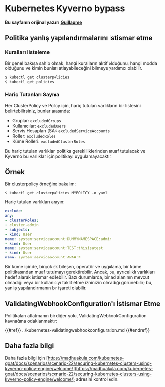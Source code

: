 # Kubernetes Kyverno bypass

**Bu sayfanın orijinal yazarı** [**Guillaume**](https://www.linkedin.com/in/guillaume-chapela-ab4b9a196)

## Politika yanlış yapılandırmalarını istismar etme

### Kuralları listeleme

Bir genel bakışa sahip olmak, hangi kuralların aktif olduğunu, hangi modda olduğunu ve kimin bunları atlayabileceğini bilmeye yardımcı olabilir.
```bash
$ kubectl get clusterpolicies
$ kubectl get policies
```
### Hariç Tutanları Sayma

Her ClusterPolicy ve Policy için, hariç tutulan varlıkların bir listesini belirtebilirsiniz, bunlar arasında:

- Gruplar: `excludedGroups`
- Kullanıcılar: `excludedUsers`
- Servis Hesapları (SA): `excludedServiceAccounts`
- Roller: `excludedRoles`
- Küme Rolleri: `excludedClusterRoles`

Bu hariç tutulan varlıklar, politika gerekliliklerinden muaf tutulacak ve Kyverno bu varlıklar için politikayı uygulamayacaktır.

## Örnek

Bir clusterpolicy örneğine bakalım:
```
$ kubectl get clusterpolicies MYPOLICY -o yaml
```
Hariç tutulan varlıkları arayın:
```yaml
exclude:
any:
- clusterRoles:
- cluster-admin
- subjects:
- kind: User
name: system:serviceaccount:DUMMYNAMESPACE:admin
- kind: User
name: system:serviceaccount:TEST:thisisatest
- kind: User
name: system:serviceaccount:AHAH:*
```
Bir küme içinde, birçok ek bileşen, operatör ve uygulama, bir küme politikasından muaf tutulmayı gerektirebilir. Ancak, bu, ayrıcalıklı varlıkları hedef alarak istismar edilebilir. Bazı durumlarda, bir ad alanının mevcut olmadığı veya bir kullanıcıyı taklit etme izninizin olmadığı görünebilir; bu, yanlış yapılandırmanın bir işareti olabilir.

## ValidatingWebhookConfiguration'ı İstismar Etme

Politikaları atlatmanın bir diğer yolu, ValidatingWebhookConfiguration kaynağına odaklanmaktır:

{{#ref}}
../kubernetes-validatingwebhookconfiguration.md
{{#endref}}

## Daha fazla bilgi

Daha fazla bilgi için [https://madhuakula.com/kubernetes-goat/docs/scenarios/scenario-22/securing-kubernetes-clusters-using-kyverno-policy-engine/welcome/](https://madhuakula.com/kubernetes-goat/docs/scenarios/scenario-22/securing-kubernetes-clusters-using-kyverno-policy-engine/welcome/) adresini kontrol edin.
